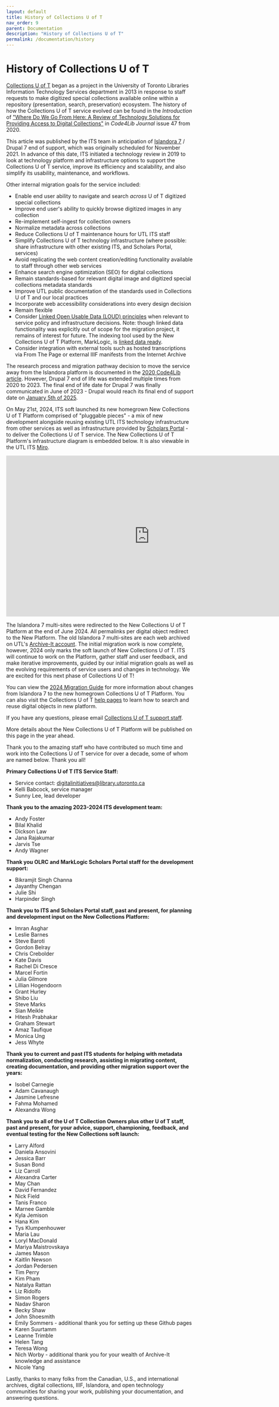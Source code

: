 ```yaml
---
layout: default
title: History of Collections U of T
nav_order: 9
parent: Documentation
description: "History of Collections U of T"
permalink: /documentation/history
---
```


# History of Collections U of T



[Collections U of T](https://collections.library.utoronto.ca/) began as a project in the University of Toronto Libraries Information Technology Services department in 2013 in response to staff requests to make digitized special collections available online within a repository (presentation, search, preservation) ecosystem. The history of how the Collections U of T service evolved can be found in the _Introduction_ of ["Where Do We Go From Here: A Review of Technology Solutions for Providing Access to Digital Collections"](https://journal.code4lib.org/articles/15000) in _Code4Lib Journal_ issue 47 from 2020.

This article was published by the ITS team in anticipation of [Islandora 7](https://wiki.lyrasis.org/display/ISLANDORA/Start) / Drupal 7 end of support, which was originally scheduled for November 2021. In advance of this date, ITS initiated a technology review in 2019 to look at technology platform and infrastructure options to support the Collections U of T service, improve its efficiency and scalability, and also simplify its usability, maintenance, and workflows. 

Other internal migration goals for the service included:
* Enable end user ability to navigate and search _across_ U of T digitized special collections
* Improve end user's ability to quickly browse digitized images in any collection 
* Re-implement self-ingest for collection owners 
* Normalize metadata across collections
* Reduce Collections U of T maintenance hours for UTL ITS staff
* Simplify Collections U of T technology infrastructure (where possible: share infrastructure with other existing ITS, and Scholars Portal, services)
* Avoid replicating the web content creation/editing functionality available to staff through other web services
* Enhance search engine optimization (SEO) for digital collections
* Remain standards-based for relevant digital image and digitized special collections metadata standards
* Improve UTL public documentation of the standards used in Collections U of T and our local practices
* Incorporate web accessibility considerations into every design decision
* Remain flexible
* Consider [Linked Open Usable Data (LOUD) principles](https://www.slideshare.net/slideshow/publishing-linked-open-usable-data/89234543) when relevant to service policy and infrastructure decisions. Note: though linked data functionality was explicitly out of scope for the migration project, it remains of interest for future. The indexing tool used by the New Collections U of T Platform, MarkLogic, is [linked data ready](https://www.progress.com/resources/papers/marklogic-semantics-whitepaper).
* Consider integration with external tools such as hosted transcriptions via From The Page or external IIIF manifests from the Internet Archive

The research process and migration pathway decision to move the service away from the Islandora platform is documented in the [2020 Code4Lib article](https://journal.code4lib.org/articles/15000). However, Drupal 7 end of life was extended multiple times from 2020 to 2023. The final end of life date for Drupal 7 was finally communicated in June of 2023 - Drupal would reach its final end of support date on [January 5th of 2025](https://www.drupal.org/psa-2023-06-07). 

On May 21st, 2024, ITS soft launched its new homegrown New Collections U of T Platform comprised of "pluggable pieces" - a mix of new development alongside reusing existing UTL ITS technology infrastructure from other services as well as infrastructure provided by [Scholars Portal](https://ocul.on.ca/scholars-portal) - to deliver the Collections U of T service. The New Collections U of T Platform's infrastructure diagram is embedded below. It is also viewable in the UTL ITS [Miro](https://miro.com/app/board/uXjVM_vBtBc=/?share_link_id=757884216988). 

<iframe width="768" height="432" src="https://miro.com/app/live-embed/uXjVM_vBtBc=/?moveToViewport=-1663,2087,2432,1227&embedId=718971289571" frameborder="0" scrolling="no" allow="fullscreen; clipboard-read; clipboard-write" allowfullscreen></iframe>

The Islandora 7 multi-sites were redirected to the New Collections U of T Platform at the end of June 2024. All permalinks per digital object redirect to the New Platform. The old Islandora 7 multi-sites are each web archived on UTL's [Archive-It account](https://archive-it.org/collections/6473). The initial migration work is now complete, however, 2024 only marks the soft launch of New Collections U of T. ITS will continue to work on the Platform, gather staff and user feedback, and make iterative improvements, guided by our initial migration goals as well as the evolving requirements of service users and changes in technology. We are excited for this next phase of Collections U of T!

You can view the [2024 Migration Guide](https://utlib.github.io/collections-uoft/documentation/2024-migration-guide) for more information about changes from Islandora 7 to the new homegrown Collections U of T Platform. You can also visit the Collections U of T [help pages](https://collections.library.utoronto.ca/explore/help) to learn how to search and reuse digital objects in new platform. 

If you have any questions, please email [Collections U of T support staff](mailto:digitalinitiatives@library.utoronto.ca). 

More details about the New Collections U of T Platform will be published on this page in the year ahead.

Thank you to the amazing staff who have contributed so much time and work into the Collections U of T service for over a decade, some of whom are named below. Thank you all!

**Primary Collections U of T ITS Service Staff:**
* Service contact: [digitalinitiatives@library.utoronto.ca](digitalinitiatives@library.utoronto.ca)
* Kelli Babcock, service manager
* Sunny Lee, lead developer

**Thank you to the amazing 2023-2024 ITS development team:**
* Andy Foster
* Bilal Khalid
* Dickson Law
* Jana Rajakumar
* Jarvis Tse
* Andy Wagner

**Thank you OLRC and MarkLogic Scholars Portal staff for the development support:**
* Bikramjit Singh Channa
* Jayanthy Chengan
* Julie Shi
* Harpinder Singh

**Thank you to ITS and Scholars Portal staff, past and present, for planning and development input on the New Collections Platform:**
* Imran Asghar
* Leslie Barnes
* Steve Baroti
* Gordon Belray
* Chris Crebolder
* Kate Davis
* Rachel Di Cresce
* Marcel Fortin
* Julia Gilmore
* Lillian Hogendoorn
* Grant Hurley
* Shibo Liu
* Steve Marks
* Sian Meikle
* Hitesh Prabhakar
* Graham Stewart
* Amaz Taufique
* Monica Ung
* Jess Whyte

**Thank you to current and past ITS students for helping with metadata normalization, conducting research, assisting in migrating content, creating documentation, and providing other migration support over the years:**
* Isobel Carnegie
* Adam Cavanaugh
* Jasmine Lefresne
* Fahma Mohamed
* Alexandra Wong

**Thank you to all of the U of T Collection Owners plus other U of T staff, past and present, for your advice, support, championing, feedback, and eventual testing for the New Collections soft launch:**
* Larry Alford
* Daniela Ansovini
* Jessica Barr
* Susan Bond
* Liz Carroll
* Alexandra Carter
* May Chan
* David Fernandez
* Nick Field
* Tanis Franco
* Marnee Gamble
* Kyla Jemison
* Hana Kim
* Tys Klumpenhouwer
* Maria Lau
* Loryl MacDonald
* Mariya Maistrovskaya
* James Mason
* Kaitlin Newson
* Jordan Pedersen
* Tim Perry
* Kim Pham
* Natalya Rattan
* Liz Ridolfo
* Simon Rogers
* Nadav Sharon
* Becky Shaw
* John Shoesmith
* Emily Sommers - additional thank you for setting up these Github pages
* Karen Suurtamm
* Leanne Trimble
* Helen Tang
* Teresa Wong
* Nich Worby - additional thank you for your wealth of Archive-It knowledge and assistance
* Nicole Yang

Lastly, thanks to many folks from the Canadian, U.S., and international archives, digital collections, IIIF, Islandora, and open technology communities for sharing your work, publishing your documentation, and answering questions.

